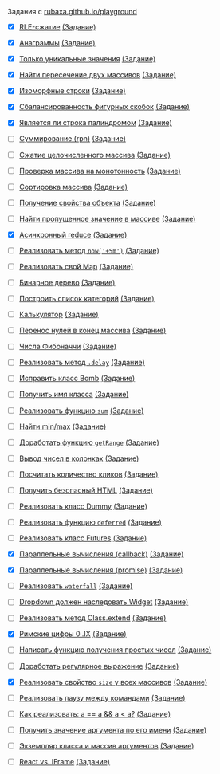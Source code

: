 Задания с [rubaxa.github.io/playground](http://rubaxa.github.io/playground/)

-   [x] [RLE-сжатие](rle.js) [(Задание)](http://rubaxa.github.io/playground/#rle)
-   [x] [Анаграммы](anagrams.js) [(Задание)](http://rubaxa.github.io/playground/#anagrams)
-   [x] [Только уникальные значения](uniq.js) [(Задание)](http://rubaxa.github.io/playground/#uniq)
-   [x] [Найти пересечение двух массивов](intersection.js) [(Задание)](http://rubaxa.github.io/playground/#intersection)
-   [x] [Изоморфные строки](is-isomorphic.js) [(Задание)](http://rubaxa.github.io/playground/#is-isomorphic)
-   [x] [Сбалансированность фигурных скобок](is-balanced.js) [(Задание)](http://rubaxa.github.io/playground/#is-balanced)
-   [x] [Является ли строка палиндромом](is-palindrome.js) [(Задание)](http://rubaxa.github.io/playground/#is-palindrome)
-   [ ] [Суммирование (rpn)](rpn.js) [(Задание)](http://rubaxa.github.io/playground/#rpn)
-   [ ] [Сжатие целочисленного массива](array-zip.js) [(Задание)](http://rubaxa.github.io/playground/#array-zip)
-   [ ] [Проверка массива на монотонность](array-mono.js) [(Задание)](http://rubaxa.github.io/playground/#array-mono)
-   [ ] [Сортировка массива](array-sort.js) [(Задание)](http://rubaxa.github.io/playground/#array-sort)
-   [ ] [Получение свойства объекта](attr-accessor.js) [(Задание)](http://rubaxa.github.io/playground/#attr-accessor)
-   [ ] [Найти пропущенное значение в массиве](array-missing.js) [(Задание)](http://rubaxa.github.io/playground/#array-missing)
-   [x] [Асинхронный reduce](async-reduce.js) [(Задание)](http://rubaxa.github.io/playground/#async-reduce)
-   [ ] [Реализовать метод `now('+5m')`](now.js) [(Задание)](http://rubaxa.github.io/playground/#now)
-   [ ] [Реализовать свой Map](xmap.js) [(Задание)](http://rubaxa.github.io/playground/#xmap)
-   [ ] [Бинарное дерево](binary-tree.js) [(Задание)](http://rubaxa.github.io/playground/#binary-tree)
-   [ ] [Построить список категорий](nested-set.js) [(Задание)](http://rubaxa.github.io/playground/#nested-set)
-   [ ] [Калькулятор](calc.js) [(Задание)](http://rubaxa.github.io/playground/#calc)
-   [ ] [Перенос нулей в конец массива](zsort.js) [(Задание)](http://rubaxa.github.io/playground/#zsort)
-   [ ] [Числа Фибоначчи](fibonacci.js) [(Задание)](http://rubaxa.github.io/playground/#fibonacci)
-   [ ] [Реализовать метод `.delay`](delay.js) [(Задание)](http://rubaxa.github.io/playground/#delay)
-   [ ] [Исправить класс Bomb](bomb.js) [(Задание)](http://rubaxa.github.io/playground/#bomb)
-   [ ] [Получить имя класса](class-name.js) [(Задание)](http://rubaxa.github.io/playground/#class-name)
-   [ ] [Реализовать функцию `sum`](sum.js) [(Задание)](http://rubaxa.github.io/playground/#sum)
-   [ ] [Найти min/max](minmax.js) [(Задание)](http://rubaxa.github.io/playground/#minmax)
-   [ ] [Доработать функцию `getRange`](get-range.js) [(Задание)](http://rubaxa.github.io/playground/#get-range)
-   [ ] [Вывод чисел в колонках](printnumbers.js) [(Задание)](http://rubaxa.github.io/playground/#printnumbers)
-   [ ] [Посчитать количество кликов](clicks.js) [(Задание)](http://rubaxa.github.io/playground/#clicks)
-   [ ] [Получить безопасный HTML](safehtml.js) [(Задание)](http://rubaxa.github.io/playground/#safehtml)
-   [ ] [Реализовать класс Dummy](dummy.js) [(Задание)](http://rubaxa.github.io/playground/#dummy)
-   [ ] [Реализовать функцию `deferred`](deferred.js) [(Задание)](http://rubaxa.github.io/playground/#deferred)
-   [ ] [Реализовать класс Futures](futures.js) [(Задание)](http://rubaxa.github.io/playground/#futures)
-   [x] [Параллельные вычисления (callback)](parallel_callback.js) [(Задание)](http://rubaxa.github.io/playground/#parallel_callback)
-   [x] [Параллельные вычисления (promise)](parallel.js) [(Задание)](http://rubaxa.github.io/playground/#parallel)
-   [ ] [Реализовать `waterfall`](waterfall.js) [(Задание)](http://rubaxa.github.io/playground/#waterfall)
-   [ ] [Dropdown должен наследовать Widget](dropdown.js) [(Задание)](http://rubaxa.github.io/playground/#dropdown)
-   [ ] [Реализовать метод Class.extend](extend.js) [(Задание)](http://rubaxa.github.io/playground/#extend)
-   [x] [Римские цифры 0..IX](romannumbers.js) [(Задание)](http://rubaxa.github.io/playground/#romannumbers)
-   [ ] [Написать функцию получения простых чисел](naturalnumber.js) [(Задание)](http://rubaxa.github.io/playground/#naturalnumber)
-   [ ] [Доработать регулярное выражение](regexp.js) [(Задание)](http://rubaxa.github.io/playground/#regexp)
-   [x] [Реализовать свойство `size` у всех массивов](array-size.js) [(Задание)](http://rubaxa.github.io/playground/#array.size)
-   [ ] [Реализовать паузу между командами](async-pause.js) [(Задание)](http://rubaxa.github.io/playground/#async-pause)
-   [ ] [Как реализовать: a == a && a < a?](a-lt-a.js) [(Задание)](http://rubaxa.github.io/playground/#a-lt-a)
-   [ ] [Получить значение аргумента по его имени](argument.js) [(Задание)](http://rubaxa.github.io/playground/#argument)
-   [ ] [Экземпляр класса и массив аргументов](constructor.js) [(Задание)](http://rubaxa.github.io/playground/#constructor)
-   [ ] [React vs. IFrame](react-vs-iframe.js) [(Задание)](http://rubaxa.github.io/playground/#react-vs-iframe)



